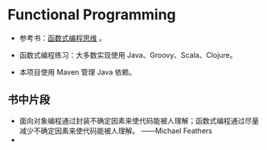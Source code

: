 # Functional Programming

* 参考书：[函数式编程思维](https://book.douban.com/subject/26587213/) 。

* 函数式编程练习：大多数实现使用 Java、Groovy、Scala、Clojure。

* 本项目使用 Maven 管理 Java 依赖。

## 书中片段

* 面向对象编程通过封装不确定因素来使代码能被人理解；函数式编程通过尽量减少不确定因素来使代码能被人理解。  ——Michael Feathers
*


 